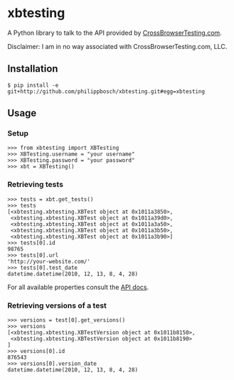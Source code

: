 # xbtesting

A Python library to talk to the API provided by [CrossBrowserTesting.com](http://crossbrowsertesting.com/).

Disclaimer: I am in no way associated with CrossBrowserTesting.com, LLC.


## Installation

    $ pip install -e git+http://github.com/philippbosch/xbtesting.git#egg=xbtesting


## Usage

### Setup

    >>> from xbtesting import XBTesting
    >>> XBTesting.username = "your username"
    >>> XBTesting.password = "your password"
    >>> xbt = XBTesting()


### Retrieving tests
    
    >>> tests = xbt.get_tests()
    >>> tests
    [<xbtesting.xbtesting.XBTest object at 0x1011a3850>,
     <xbtesting.xbtesting.XBTest object at 0x1011a39d0>,
     <xbtesting.xbtesting.XBTest object at 0x1011a3a50>,
     <xbtesting.xbtesting.XBTest object at 0x1011a3b50>,
     <xbtesting.xbtesting.XBTest object at 0x1011a3b90>]
    >>> tests[0].id
    98765
    >>> tests[0].url
    'http://your-website.com/'
    >>> tests[0].test_date
    datetime.datetime(2010, 12, 13, 8, 4, 28)

For all available properties consult the [API docs](http://crossbrowsertesting.com/apidocs#129).


### Retrieving versions of a test

    >>> versions = test[0].get_versions()
    >>> versions
    [<xbtesting.xbtesting.XBTestVersion object at 0x1011b8150>,
     <xbtesting.xbtesting.XBTestVersion object at 0x1011b8190>
    ]
    >>> versions[0].id
    876543
    >>> versions[0].version_date
    datetime.datetime(2010, 12, 13, 8, 4, 28)
    
    